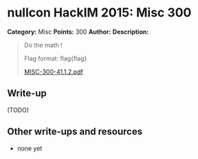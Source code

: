 # nullcon HackIM 2015: Misc 300

**Category:** Misc
**Points:** 300
**Author:**
**Description:**

> Do the math ! 
>
> Flag format: flag{flag}
>
>	[MISC-300-41.1.2.pdf](MISC-300-41.1.2.pdf)

## Write-up

(TODO)

## Other write-ups and resources

* none yet
